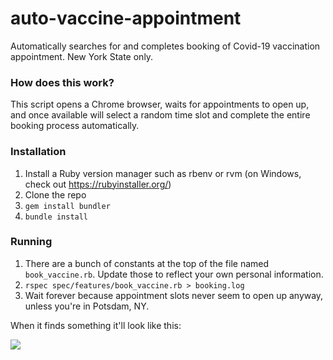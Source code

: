 # auto-vaccine-appointment
Automatically searches for and completes booking of Covid-19 vaccination appointment. New York State only.

### How does this work? ###

This script opens a Chrome browser, waits for appointments to open up, and once available will select a random time slot and complete the entire booking process automatically.

### Installation ###

1. Install a Ruby version manager such as rbenv or rvm (on Windows, check out https://rubyinstaller.org/)
2. Clone the repo
3. `gem install bundler`
4. `bundle install`

### Running ###

1. There are a bunch of constants at the top of the file named `book_vaccine.rb`. Update those to reflect your own personal information.
2. `rspec spec/features/book_vaccine.rb > booking.log`
3. Wait forever because appointment slots never seem to open up anyway, unless you're in Potsdam, NY.

When it finds something it'll look like this:

![](https://media4.giphy.com/media/Ub6MuiaPwBJeOPlq2J/giphy.gif)
